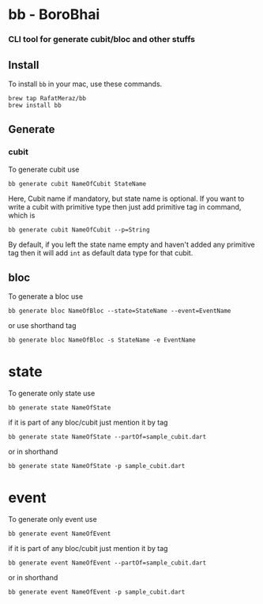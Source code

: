 # bb - BoroBhai
### CLI tool for generate cubit/bloc and other stuffs

## Install
To install ``bb`` in your mac, use these commands.

```
brew tap RafatMeraz/bb
brew install bb
```

## Generate

### cubit
To generate cubit use

```
bb generate cubit NameOfCubit StateName
```

Here, Cubit name if mandatory, but state name is optional. If you want to write a cubit with primitive type
then just add primitive tag in command, which is

```
bb generate cubit NameOfCubit --p=String
```

By default, if you left the state name empty and haven't added any primitive tag then it will add ``int`` as 
default data type for that cubit.

## bloc
To generate a bloc use

```
bb generate bloc NameOfBloc --state=StateName --event=EventName
```

or use shorthand tag

```
bb generate bloc NameOfBloc -s StateName -e EventName
```

# state
To generate only state use

```
bb generate state NameOfState
```

if it is part of any bloc/cubit just mention it by tag

```
bb generate state NameOfState --partOf=sample_cubit.dart
```

or in shorthand

```
bb generate state NameOfState -p sample_cubit.dart
```

# event
To generate only event use

```
bb generate event NameOfEvent
```

if it is part of any bloc/cubit just mention it by tag

```
bb generate event NameOfEvent --partOf=sample_cubit.dart
```

or in shorthand

```
bb generate event NameOfEvent -p sample_cubit.dart
```